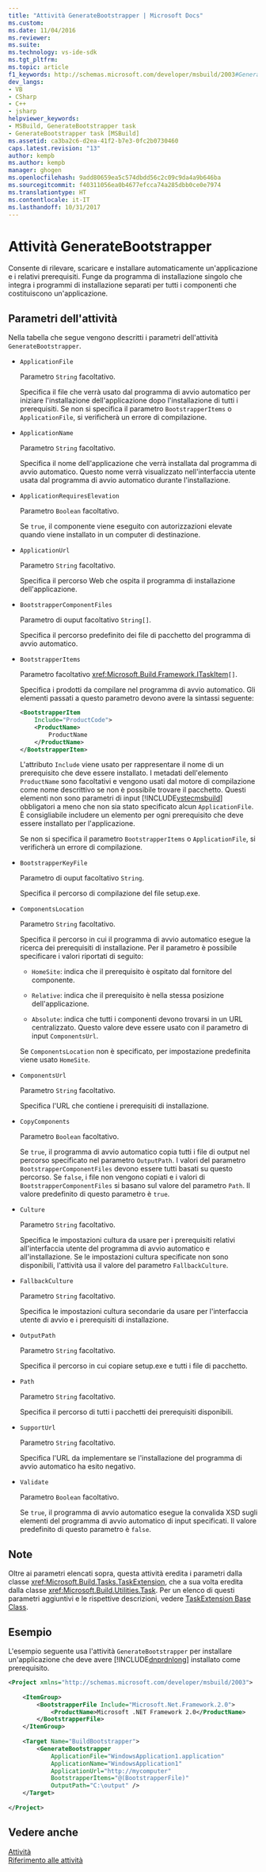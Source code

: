 ```yaml
---
title: "Attività GenerateBootstrapper | Microsoft Docs"
ms.custom: 
ms.date: 11/04/2016
ms.reviewer: 
ms.suite: 
ms.technology: vs-ide-sdk
ms.tgt_pltfrm: 
ms.topic: article
f1_keywords: http://schemas.microsoft.com/developer/msbuild/2003#GenerateBootstrapper
dev_langs:
- VB
- CSharp
- C++
- jsharp
helpviewer_keywords:
- MSBuild, GenerateBootstrapper task
- GenerateBootstrapper task [MSBuild]
ms.assetid: ca3ba2c6-d2ea-41f2-b7e3-0fc2b0730460
caps.latest.revision: "13"
author: kempb
ms.author: kempb
manager: ghogen
ms.openlocfilehash: 9add80659ea5c574dbdd56c2c09c9da4a9b646ba
ms.sourcegitcommit: f40311056ea0b4677efcca74a285dbb0ce0e7974
ms.translationtype: HT
ms.contentlocale: it-IT
ms.lasthandoff: 10/31/2017
---
```

# <a name="generatebootstrapper-task"></a>Attività GenerateBootstrapper
Consente di rilevare, scaricare e installare automaticamente un'applicazione e i relativi prerequisiti. Funge da programma di installazione singolo che integra i programmi di installazione separati per tutti i componenti che costituiscono un'applicazione.  
  
## <a name="task-parameters"></a>Parametri dell'attività  
 Nella tabella che segue vengono descritti i parametri dell'attività `GenerateBootstrapper`.  
  
-   `ApplicationFile`  
  
     Parametro `String` facoltativo.  
  
     Specifica il file che verrà usato dal programma di avvio automatico per iniziare l'installazione dell'applicazione dopo l'installazione di tutti i prerequisiti. Se non si specifica il parametro `BootstrapperItems` o `ApplicationFile`, si verificherà un errore di compilazione.  
  
-   `ApplicationName`  
  
     Parametro `String` facoltativo.  
  
     Specifica il nome dell'applicazione che verrà installata dal programma di avvio automatico. Questo nome verrà visualizzato nell'interfaccia utente usata dal programma di avvio automatico durante l'installazione.  
  
-   `ApplicationRequiresElevation`  
  
     Parametro `Boolean` facoltativo.  
  
     Se `true`, il componente viene eseguito con autorizzazioni elevate quando viene installato in un computer di destinazione.  
  
-   `ApplicationUrl`  
  
     Parametro `String` facoltativo.  
  
     Specifica il percorso Web che ospita il programma di installazione dell'applicazione.  
  
-   `BootstrapperComponentFiles`  
  
     Parametro di ouput facoltativo `String[]`.  
  
     Specifica il percorso predefinito dei file di pacchetto del programma di avvio automatico.  
  
-   `BootstrapperItems`  
  
     Parametro facoltativo <xref:Microsoft.Build.Framework.ITaskItem>`[]`.  
  
     Specifica i prodotti da compilare nel programma di avvio automatico. Gli elementi passati a questo parametro devono avere la sintassi seguente:  
  
    ```xml  
    <BootstrapperItem  
        Include="ProductCode">  
        <ProductName>  
            ProductName  
        </ProductName>  
    </BootstrapperItem>  
    ```  
  
     L'attributo `Include` viene usato per rappresentare il nome di un prerequisito che deve essere installato. I metadati dell'elemento `ProductName` sono facoltativi e vengono usati dal motore di compilazione come nome descrittivo se non è possibile trovare il pacchetto. Questi elementi non sono parametri di input [!INCLUDE[vstecmsbuild](../extensibility/internals/includes/vstecmsbuild_md.md)] obbligatori a meno che non sia stato specificato alcun `ApplicationFile`. È consigliabile includere un elemento per ogni prerequisito che deve essere installato per l'applicazione.  
  
     Se non si specifica il parametro `BootstrapperItems` o `ApplicationFile`, si verificherà un errore di compilazione.  
  
-   `BootstrapperKeyFile`  
  
     Parametro di ouput facoltativo `String`.  
  
     Specifica il percorso di compilazione del file setup.exe.  
  
-   `ComponentsLocation`  
  
     Parametro `String` facoltativo.  
  
     Specifica il percorso in cui il programma di avvio automatico esegue la ricerca dei prerequisiti di installazione. Per il parametro è possibile specificare i valori riportati di seguito:  
  
    -   `HomeSite`: indica che il prerequisito è ospitato dal fornitore del componente.  
  
    -   `Relative`: indica che il prerequisito è nella stessa posizione dell'applicazione.  
  
    -   `Absolute`: indica che tutti i componenti devono trovarsi in un URL centralizzato. Questo valore deve essere usato con il parametro di input `ComponentsUrl`.  
  
     Se `ComponentsLocation` non è specificato, per impostazione predefinita viene usato `HomeSite`.  
  
-   `ComponentsUrl`  
  
     Parametro `String` facoltativo.  
  
     Specifica l'URL che contiene i prerequisiti di installazione.  
  
-   `CopyComponents`  
  
     Parametro `Boolean` facoltativo.  
  
     Se `true`, il programma di avvio automatico copia tutti i file di output nel percorso specificato nel parametro `OutputPath`. I valori del parametro `BootstrapperComponentFiles` devono essere tutti basati su questo percorso. Se `false`, i file non vengono copiati e i valori di `BootstrapperComponentFiles` si basano sul valore del parametro `Path`.  Il valore predefinito di questo parametro è `true`.  
  
-   `Culture`  
  
     Parametro `String` facoltativo.  
  
     Specifica le impostazioni cultura da usare per i prerequisiti relativi all'interfaccia utente del programma di avvio automatico e all'installazione. Se le impostazioni cultura specificate non sono disponibili, l'attività usa il valore del parametro `FallbackCulture`.  
  
-   `FallbackCulture`  
  
     Parametro `String` facoltativo.  
  
     Specifica le impostazioni cultura secondarie da usare per l'interfaccia utente di avvio e i prerequisiti di installazione.  
  
-   `OutputPath`  
  
     Parametro `String` facoltativo.  
  
     Specifica il percorso in cui copiare setup.exe e tutti i file di pacchetto.  
  
-   `Path`  
  
     Parametro `String` facoltativo.  
  
     Specifica il percorso di tutti i pacchetti dei prerequisiti disponibili.  
  
-   `SupportUrl`  
  
     Parametro `String` facoltativo.  
  
     Specifica l'URL da implementare se l'installazione del programma di avvio automatico ha esito negativo.  
  
-   `Validate`  
  
     Parametro `Boolean` facoltativo.  
  
     Se `true`, il programma di avvio automatico esegue la convalida XSD sugli elementi del programma di avvio automatico di input specificati. Il valore predefinito di questo parametro è `false`.  
  
## <a name="remarks"></a>Note  
 Oltre ai parametri elencati sopra, questa attività eredita i parametri dalla classe <xref:Microsoft.Build.Tasks.TaskExtension>, che a sua volta eredita dalla classe <xref:Microsoft.Build.Utilities.Task>. Per un elenco di questi parametri aggiuntivi e le rispettive descrizioni, vedere [TaskExtension Base Class](../msbuild/taskextension-base-class.md).  
  
## <a name="example"></a>Esempio  
 L'esempio seguente usa l'attività `GenerateBootstrapper` per installare un'applicazione che deve avere [!INCLUDE[dnprdnlong](../code-quality/includes/dnprdnlong_md.md)] installato come prerequisito.  
  
```xml  
<Project xmlns="http://schemas.microsoft.com/developer/msbuild/2003">  
  
    <ItemGroup>  
        <BootstrapperFile Include="Microsoft.Net.Framework.2.0">  
            <ProductName>Microsoft .NET Framework 2.0</ProductName>  
        </BootstrapperFile>  
    </ItemGroup>  
  
    <Target Name="BuildBootstrapper">  
        <GenerateBootstrapper  
            ApplicationFile="WindowsApplication1.application"  
            ApplicationName="WindowsApplication1"  
            ApplicationUrl="http://mycomputer"  
            BootstrapperItems="@(BootstrapperFile)"  
            OutputPath="C:\output" />  
    </Target>  
  
</Project>  
```  
  
## <a name="see-also"></a>Vedere anche  
 [Attività](../msbuild/msbuild-tasks.md)   
 [Riferimento alle attività](../msbuild/msbuild-task-reference.md)
